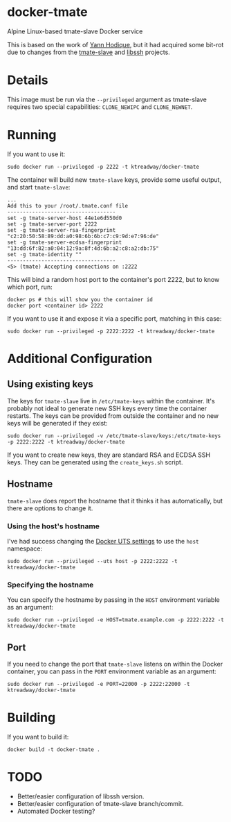 docker-tmate
============

Alpine Linux-based tmate-slave Docker service

This is based on the work of [Yann Hodique](https://github.com/sigma), but it had acquired some bit-rot due to changes from the [tmate-slave](https://github.com/tmate-io/tmate-slave) and [libssh](https://www.libssh.org/) projects.

# Details

This image must be run via the `--privileged` argument as tmate-slave requires two special capabilities: `CLONE_NEWIPC` and `CLONE_NEWNET`.

# Running

If you want to use it:
```
sudo docker run --privileged -p 2222 -t ktreadway/docker-tmate
```

The container will build new `tmate-slave` keys, provide some useful output, and start `tmate-slave`:
```
...
Add this to your /root/.tmate.conf file
-----------------------------------
set -g tmate-server-host 44e1e6d550d0
set -g tmate-server-port 2222
set -g tmate-server-rsa-fingerprint "c2:20:50:58:89:dd:a0:98:6b:6b:c7:c9:9d:e7:96:de"
set -g tmate-server-ecdsa-fingerprint "13:dd:6f:82:a0:04:12:9a:8f:4d:6b:a2:c8:a2:db:75"
set -g tmate-identity ""
-----------------------------------
<5> (tmate) Accepting connections on :2222
```

This will bind a random host port to the container's port 2222, but to know which port, run:
```
docker ps # this will show you the container id
docker port <container id> 2222
```

If you want to use it and expose it via a specific port, matching in this case:
```
sudo docker run --privileged -p 2222:2222 -t ktreadway/docker-tmate
```

# Additional Configuration

## Using existing keys

The keys for `tmate-slave` live in `/etc/tmate-keys` within the container.  It's probably not ideal to generate new SSH keys every time the container restarts.  The keys can be provided from outside the container and no new keys will be generated if they exist:
```
sudo docker run --privileged -v /etc/tmate-slave/keys:/etc/tmate-keys -p 2222:2222 -t ktreadway/docker-tmate
```

If you want to create new keys, they are standard RSA and ECDSA SSH keys.  They can be generated using the `create_keys.sh` script.

## Hostname

`tmate-slave` does report the hostname that it thinks it has automatically, but there are options to change it.

### Using the host's hostname

I've had success changing the [Docker UTS settings](https://docs.docker.com/engine/reference/run/#uts-settings---uts) to use the `host` namespace:
```
sudo docker run --privileged --uts host -p 2222:2222 -t ktreadway/docker-tmate
```

### Specifying the hostname

You can specify the hostname by passing in the `HOST` environment variable as an argument:
```
sudo docker run --privileged -e HOST=tmate.example.com -p 2222:2222 -t ktreadway/docker-tmate
```

## Port

If you need to change the port that `tmate-slave` listens on within the Docker container, you can pass in the `PORT` environment variable as an argument:
```
sudo docker run --privileged -e PORT=22000 -p 2222:22000 -t ktreadway/docker-tmate
```

# Building

If you want to build it:
```
docker build -t docker-tmate .
```

# TODO
* Better/easier configuration of libssh version.
* Better/easier configuration of tmate-slave branch/commit.
* Automated Docker testing?
